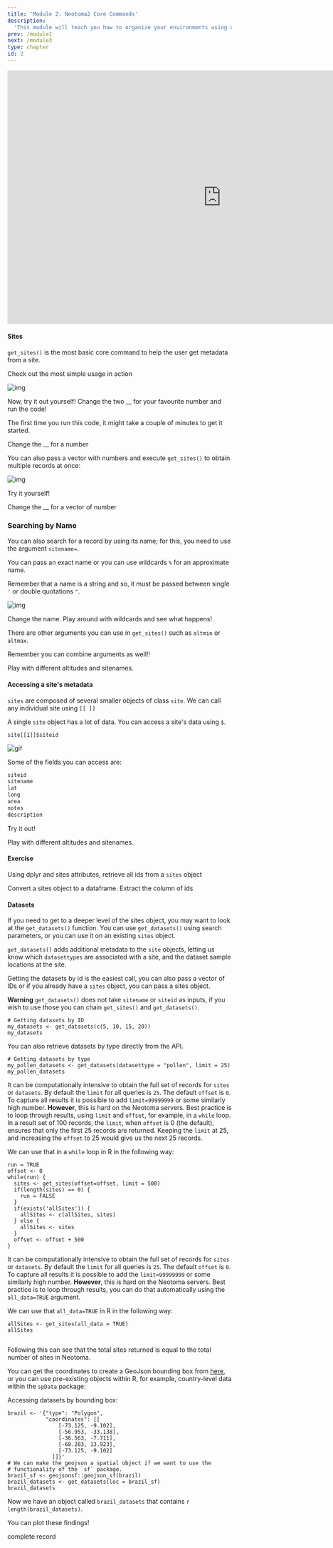 ```yaml
---
title: 'Module 2: Neotoma2 Core Commands'
description:
  'This module will teach you how to organize your environments using conda'
prev: /module1
next: /module3
type: chapter
id: 2
---
```


<exercise id="0" title="Introduction">

<iframe src="https://docs.google.com/presentation/d/e/2PACX-1vTCB947TF8imDLr7lIm6FgoctRuRSkz2nsymFNbp1DglVzCuEQv2iyYZeAoKCfXEhCyzRFvl8Ec3UtK/embed?start=false&loop=false&delayms=3000" frameborder="0" width="960" height="569" allowfullscreen="true" mozallowfullscreen="true" webkitallowfullscreen="true"></iframe>



</exercise>

<exercise id="1" title="get_sites()">

#### Sites

`get_sites()` is the most basic core command to help the user get metadata from a site. 

Check out the most simple usage in action

![img](https://github.com/NeotomaDB/neotoma_workshop/blob/main/static/module2/sites_id.gif?raw=true)

Now, try it out yourself! Change the two __ for your favourite number and run the code!

The first time you run this code, it might take a couple of minutes to get it started.

<codeblock id="02_01">

Change the __ for a number

</codeblock>

You can also pass a vector with numbers and execute `get_sites()` to obtain multiple records at once:

![img](https://github.com/NeotomaDB/neotoma_workshop/blob/main/static/module2/sites_list.gif?raw=true)

Try it yourself! 

<codeblock id="02_02">

Change the __ for a vector of number

</codeblock>

### Searching by Name

You can also search for a record by using its name; for this, you need to use the argument `sitename=`.

You can pass an exact name or you can use wildcards `%` for an approximate name.

Remember that a name is a string and so, it must be passed between single `'` or double quotations `"`.

![img](https://github.com/NeotomaDB/neotoma_workshop/blob/main/static/module2/sites_name.gif?raw=true)

<codeblock id="02_03">

Change the name. Play around with wildcards and see what happens! 

</codeblock>

There are other arguments you can use in `get_sites()` such as `altmin` or `altmax`.

Remember you can combine arguments as well!!

<codeblock id="02_04">

Play with different altitudes and sitenames.

</codeblock>

#### Accessing a site's metadata

`sites` are composed of several smaller objects of class `site`.
We can call any individual site using `[[ ]]`

A single `site` object has a lot of data.  You can access a site's data using `$`.

```
site[[1]]$siteid
```

![gif]()

Some of the fields you can access are:
```markdown
siteid
sitename
lat
long
area
notes
description
```

Try it out!

<codeblock id="02_05">

Play with different altitudes and sitenames.

</codeblock>

#### Exercise

Using dplyr and sites attributes, retrieve all ids from a `sites` object

<codeblock id="02_06">

Convert a sites object to a dataframe.
Extract the column of ids

</codeblock>

</exercise>

<exercise id="2" title="get_datasets()">

#### Datasets

If you need to get to a deeper level of the sites object, you may want to look at the `get_datasets()` function.  You can use `get_datasets()` using search parameters, or you can use it on an existing `sites` object.

`get_datasets()` adds additional metadata to the `site` objects, letting us know which `datasettypes` are associated with a site, and the dataset sample locations at the site.

Getting the datasets by id is the easiest call, you can also pass a vector of IDs or if you already have a `sites` object, you can pass a sites object. 

**Warning** `get_datasets()` does not take `sitename` or `siteid` as inputs, if you wish to use those you can chain `get_sites()` and `get_datasets()`.

```{r getdatasetsbyid}
# Getting datasets by ID
my_datasets <- get_datasets(c(5, 10, 15, 20))
my_datasets
```

You can also retrieve datasets by type directly from the API.

```{r getdatasetsbytype}
# Getting datasets by type
my_pollen_datasets <- get_datasets(datasettype = "pollen", limit = 25)
my_pollen_datasets
```

It can be computationally intensive to obtain the full set of records for `sites` or `datasets`. By default the `limit` for all queries is `25`.  The default `offset` is `0`.  To capture all results it is possible to add `limit=99999999` or some similarly high number.  **However**, this is hard on the Neotoma servers.  Best practice is to loop through results, using `limit` and `offset`, for example, in a `while` loop.  In a result set of 100 records, the `limit`, when `offset` is 0 (the default), ensures that only the first 25 records are returned.  Keeping the `limit` at 25, and increasing the `offset` to 25 would give us the next 25 records.

We can use that in a `while` loop in R in the following way:

```{r searchOffset, eval=FALSE}
run = TRUE
offset <- 0
while(run) {
  sites <- get_sites(offset=offset, limit = 500)
  if(length(sites) == 0) {
    run = FALSE
  }
  if(exists('allSites')) {
    allSites <- c(allSites, sites)
  } else {
    allSites <- sites
  }
  offset <- offset + 500
}
```

It can be computationally intensive to obtain the full set of records for `sites` or `datasets`. By default the `limit` for all queries is `25`.  The default `offset` is `0`.  To capture all results it is possible to add the `limit=99999999` or some similarly high number.  **However**, this is hard on the Neotoma servers.  Best practice is to loop through results, you can do that automatically using the `all_data=TRUE` argument.

We can use that `all_data=TRUE` in R in the following way:

```{r all_data, eval=FALSE}
allSites <- get_sites(all_data = TRUE)
allSites
 
```

Following this  can see that the total sites returned is equal to the total number of sites in Neotoma.

You can get the coordinates to create a GeoJson bounding box from [here](https://geojson.io/#map=2/20.0/0.0), or you can use pre-existing objects within R, for example, country-level data within the `spData` package:

Accessing datasets by bounding box:

```{r boundingBox}
brazil <- '{"type": "Polygon", 
            "coordinates": [[
                [-73.125, -9.102],
                [-56.953, -33.138],
                [-36.563, -7.711],
                [-68.203, 13.923],
                [-73.125, -9.102]
              ]]}'
# We can make the geojson a spatial object if we want to use the
# functionality of the `sf` package.
brazil_sf <- geojsonsf::geojson_sf(brazil)
brazil_datasets <- get_datasets(loc = brazil_sf)
brazil_datasets
```

Now we have an object called `brazil_datasets` that contains `r length(brazil_datasets)`.  

You can plot these findings!

</exercise>

<exercise id="3" title="get_downloads()">

complete record

</exercise>